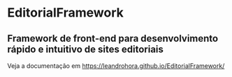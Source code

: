 # EditorialFramework
## Framework de front-end para desenvolvimento rápido e intuitivo de sites editoriais

Veja a documentação em https://leandrohora.github.io/EditorialFramework/

